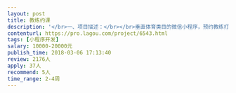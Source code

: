 ```yaml
---                
layout: post       
title: 教练约课           
description: '</br>一、项目描述：</br></br>垂直体育类目的微信小程序，预约教练打球。</br></br>二、主要功能点：</br></br>预约教练打球</br></br>1. 选择某个教练</br>2. 选择具体时段</br>3. 预约成功后通知教练</br></br>三、可参考产品：</br></br>乐刻体育</br></br>四、人员要求：</br></br>1、有微信小程序开发经验。</br>2、有和PM/UI对接经验</br>'     
contenturl: https://pro.lagou.com/project/6543.html      
tags: [小程序开发]            
salary: 10000-20000元          
publish_time: 2018-03-06 17:13:40         
review: 2176人                   
apply: 37人                   
recommend: 5人                   
time_range: 2-4周              
---                 
```

